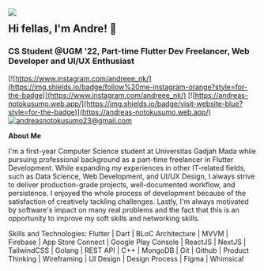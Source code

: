 <img align='left' src="https://github-readme-stats.vercel.app/api?username=fullstack-dre&show_icons=true&theme=radical">

## Hi fellas, I'm Andre! 👋 
### CS Student @UGM '22, Part-time Flutter Dev Freelancer, Web Developer and UI/UX Enthusiast

[![https://www.instagram.com/andreee_nk/](https://img.shields.io/badge/follow%20me-instagram-orange?style=for-the-badge)](https://www.instagram.com/andreee_nk/)
[![https://andreas-notokusumo.web.app/](https://img.shields.io/badge/visit-website-blue?style=for-the-badge)](https://andreas-notokusumo.web.app/)
[![andreasnotokusumo23@gmail.com](https://img.shields.io/static/v1?label=email&message=me&color=green&logo=gmail&style=for-the-badge&logoColor=white)](mailto:andreasnotokusumo23@gmail.com)

**About Me**
&nbsp;

I'm a first-year Computer Science student at Universitas Gadjah Mada while pursuing professional background as a part-time freelancer in Flutter Development. While expanding my experiences in other IT-related fields, such as Data Science, Web Development, and UI/UX Design, I always strive to deliver production-grade projects, well-documented workflow, and persistence. I enjoyed the whole process of development because of the satisfaction of creatively tackling challenges. Lastly, I'm always motivated by software's impact on many real problems and the fact that this is an opportunity to improve my soft skills and networking skills.

Skills and Technologies:
Flutter | Dart | BLoC Architecture | MVVM | Firebase | App Store Connect | Google Play Console | ReactJS | NextJS | TailwindCSS | Golang | REST API | C++ | MongoDB | Git | Github | Product Thinking | Wireframing | UI Design | Design Process | Figma | Whimsical 


